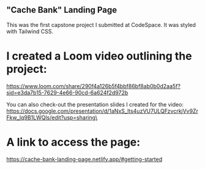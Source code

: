## "Cache Bank" Landing Page
This was the first capstone project I submitted at CodeSpace. It was styled with Tailwind CSS. 


# I created a Loom video outlining the project: 
https://www.loom.com/share/290f4a126b5f4bbf86bf8ab0b0d2aa5f?sid=e3da7b15-7629-4e66-90cd-6a624f2d972b

You can also check-out the presentation slides I created for the video:
https://docs.google.com/presentation/d/1aNxS_lts4uzVU7ULQFzvcrkjVv9ZrFkw_lq9B1LWQls/edit?usp=sharing\

# A link to access the page: 
https://cache-bank-landing-page.netlify.app/#getting-started 



